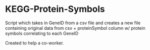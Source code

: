 # KEGG-Protein-Symbols
Script which takes in GeneID from a csv file and creates a new file containing original data from csv + proteinSymbol column w/ protein symbols correlating to each GeneID

Created to help a co-worker.
